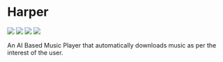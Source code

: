 # Harper

![](https://img.shields.io/badge/Language-Swift-blue)
![](https://img.shields.io/badge/Language-Java-orange)
![](https://img.shields.io/badge/IDE-Android_Studio-green)
![](https://img.shields.io/badge/IDE-Xcode-lightblue)

An AI Based Music Player that automatically downloads music as per the interest of the user.




